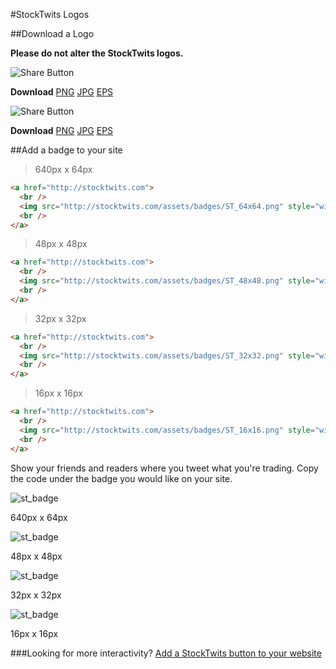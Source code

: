 #StockTwits Logos

##Download a Logo

**Please do not alter the StockTwits logos.**

![Share Button](http://assets1.stocktwits.net/assets/logo/StockTwits_Blue_sample-bda6ce1a59a049ade406f6c8697e73d2.jpg)

**Download**
[PNG](http://assets3.stocktwits.net/assets/logo/StockTwits_BluePNG-09d2b9afd39c226e815be1bf93e2b2da.png)
[JPG](http://assets3.stocktwits.net/assets/logo/StockTwits_BlueJPG-d69773d70cc97a6e70e31729d1756212.jpg)
[EPS](http://assets2.stocktwits.net/assets/logo/StockTwits_Blue-c44ef03f4620dcf81cdebd34237497a3.eps)

![Share Button](http://assets3.stocktwits.net/assets/logo/StockTwits_White_sample-e8e031d4e79f02bcbe5e31f456f22fe1.jpg)

**Download**
[PNG](http://assets2.stocktwits.net/assets/logo/StockTwits_WhitePNG-d1f3704c717c953f53843b759cc8421e.png)
[JPG](http://assets2.stocktwits.net/assets/logo/StockTwits_WhiteJPG-adf03231284943e36538b77a010be556.jpg)
[EPS](http://assets2.stocktwits.net/assets/logo/StockTwits_White-154c8262726eac2026678d54b82e166d.eps)

##Add a badge to your site

> 640px x 64px

```html
<a href="http://stocktwits.com">
  <br />
  <img src="http://stocktwits.com/assets/badges/ST_64x64.png" style="width: 64px; height: 64px;" alt="I'm on StockTwits">
  <br />
</a>
```

> 48px x 48px

```html
<a href="http://stocktwits.com">
  <br />
  <img src="http://stocktwits.com/assets/badges/ST_48x48.png" style="width: 48px; height: 48px;" alt="I'm on StockTwits">
  <br />
</a>
```

> 32px x 32px

```html
<a href="http://stocktwits.com">
  <br />
  <img src="http://stocktwits.com/assets/badges/ST_32x32.png" style="width: 32px; height: 32px;" alt="I'm on StockTwits">
  <br />
</a>
```

> 16px x 16px

```html
<a href="http://stocktwits.com">
  <br />
  <img src="http://stocktwits.com/assets/badges/ST_16x16.png" style="width: 16px; height: 16px;" alt="I'm on StockTwits">
  <br />
</a>
```

Show your friends and readers where you tweet what you're trading. Copy the code under the badge you would like on your
site.

![st_badge](http://assets1.stocktwits.net/assets/badges/ST_64x64-3d0f7bca4ceaa12675714ca1ab912ecf.png)

640px x 64px

![st_badge](http://assets3.stocktwits.net/assets/badges/ST_48x48-bc967c38ef249b7736da62ab4a911783.png)

48px x 48px

![st_badge](http://assets1.stocktwits.net/assets/badges/ST_32x32-5a14b7b41f1cc0584e35456dd812947a.png)

32px x 32px

![st_badge](http://assets0.stocktwits.net/assets/badges/ST_16x16-3adc240c78fa804df32f41cb1b137c39.png)

16px x 16px

###Looking for more interactivity?
[Add a StockTwits button to your website](#stocktwits-buttons)